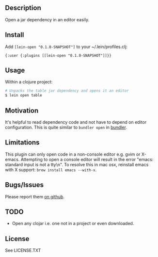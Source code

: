 ## Description

Open a jar dependency in an editor easily.

## Install

Add `[lein-open "0.1.0-SNAPSHOT"]` to your ~/.lein/profiles.clj:

    {:user {:plugins [[lein-open "0.1.0-SNAPSHOT"]]}}

## Usage

Within a clojure project:

```sh
# Unpacks the table jar dependency and opens it an editor
$ lein open table
```

## Motivation

It's helpful to read dependency code and not have to depend on editor configuration.
This is quite similar to `bundler open` in [bundler](http://gembundler.com/).

## Limitations

This plugin can only open code in a non-console editor e.g. gvim or X-emacs. Attempting
to open a console editor will result in the error "emacs: standard input is not a tty\n".
To resolve this in mac osx, reinstall emacs with X support: `brew install emacs --with-x`.

## Bugs/Issues

Please report them [on github](http://github.com/cldwalker/lein-open/issues).

## TODO
* Open any clojar i.e. one not in a project or even downloaded.

## License

See LICENSE.TXT